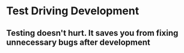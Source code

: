 # Test Driving Development
## Testing doesn't hurt. It saves you from fixing unnecessary bugs after development
